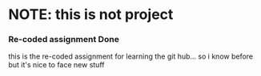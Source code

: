 # NOTE: this is not project
### Re-coded assignment Done

this is the re-coded assignment for learning the git hub... so i know before but it's nice to face new stuff
